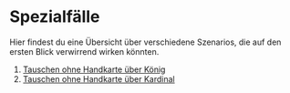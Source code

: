 # Spezialfälle

Hier findest du eine Übersicht über verschiedene Szenarios, die auf den ersten
Blick verwirrend wirken könnten.

1. [Tauschen ohne Handkarte über König](swap-king.md)
2. [Tauschen ohne Handkarte über Kardinal](swap-kardinal.md)
